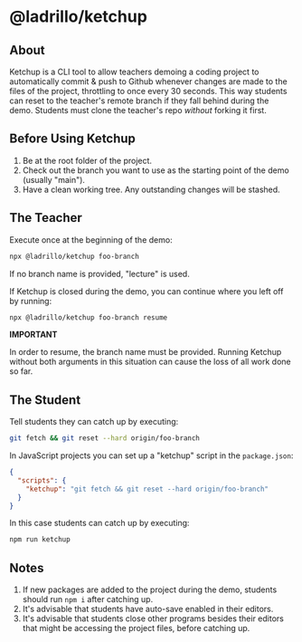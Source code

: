 # @ladrillo/ketchup

## About

Ketchup is a CLI tool to allow teachers demoing a coding project to automatically commit & push to Github whenever changes are made to the files of the project, throttling to once every 30 seconds. This way students can reset to the teacher's remote branch if they fall behind during the demo. Students must clone the teacher's repo _without_ forking it first.

## Before Using Ketchup

1. Be at the root folder of the project.
2. Check out the branch you want to use as the starting point of the demo (usually "main").
3. Have a clean working tree. Any outstanding changes will be stashed.

## The Teacher

Execute once at the beginning of the demo:

```bash
npx @ladrillo/ketchup foo-branch
```

If no branch name is provided, "lecture" is used.

If Ketchup is closed during the demo, you can continue where you left off by running:

```bash
npx @ladrillo/ketchup foo-branch resume
```

**IMPORTANT**

In order to resume, the branch name must be provided. Running Ketchup without both arguments in this situation can cause the loss of all work done so far.

## The Student

Tell students they can catch up by executing:

```bash
git fetch && git reset --hard origin/foo-branch
```

In JavaScript projects you can set up a "ketchup" script in the `package.json`:

```json
{
  "scripts": {
    "ketchup": "git fetch && git reset --hard origin/foo-branch"
  }
}
```

In this case students can catch up by executing:

```bash
npm run ketchup
```

## Notes

1. If new packages are added to the project during the demo, students should run `npm i` after catching up.
2. It's advisable that students have auto-save enabled in their editors.
3. It's advisable that students close other programs besides their editors that might be accessing the project files, before catching up.
